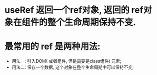 # useRef 返回一个ref对象, 返回的 ref对象在组件的整个生命周期保持不变.  
# 最常用的 ref 是两种用法:  
- 用法一: 引入DOM( 或者组件, 但是需要是class组件) 元素;  
- 用法二: 保存一个数据, 这个对象在整个生命周期中可以保持不变;  
